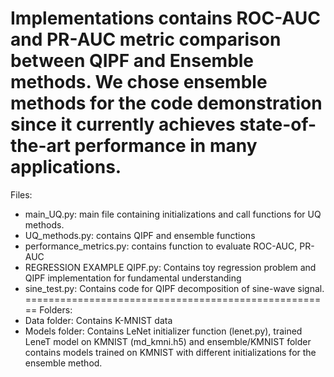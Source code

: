 Implementations contains ROC-AUC and PR-AUC metric comparison between QIPF and Ensemble methods. We chose ensemble methods for the code demonstration since it currently achieves state-of-the-art performance in many applications. 
=====================================================
Files:
- main_UQ.py: main file containing initializations and call functions for UQ methods.
- UQ_methods.py: contains QIPF and ensemble functions
- performance_metrics.py: contains function to evaluate ROC-AUC, PR-AUC 
- REGRESSION EXAMPLE QIPF.py: Contains toy regression problem and QIPF implementation for fundamental understanding 
- sine_test.py: Contains code for QIPF decomposition of sine-wave signal. 
=====================================================
Folders:
- Data folder: Contains K-MNIST data 
- Models folder: Contains LeNet initializer function (lenet.py), trained LeneT model on KMNIST (md_kmni.h5) and ensemble/KMNIST folder contains models trained on KMNIST with different initializations for the ensemble method. 
